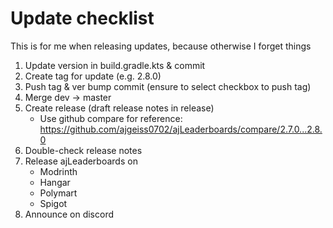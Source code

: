 # Update checklist

This is for me when releasing updates, because otherwise I forget things

1. Update version in build.gradle.kts & commit
2. Create tag for update (e.g. 2.8.0)
3. Push tag & ver bump commit (ensure to select checkbox to push tag)
4. Merge dev -> master
5. Create release (draft release notes in release)
    * Use github compare for reference: https://github.com/ajgeiss0702/ajLeaderboards/compare/2.7.0...2.8.0
6. Double-check release notes
7. Release ajLeaderboards on
    * Modrinth
    * Hangar
    * Polymart
    * Spigot
8. Announce on discord